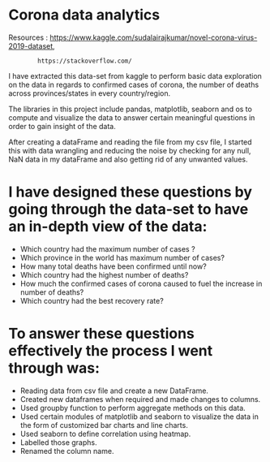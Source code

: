 # Corona data analytics 

Resources : https://www.kaggle.com/sudalairajkumar/novel-corona-virus-2019-dataset,

            https://stackoverflow.com/

I have extracted this data-set from kaggle to perform basic data exploration on the data in regards to confirmed cases of corona, the number of deaths across provinces/states in every country/region.

The libraries in this project include pandas, matplotlib, seaborn and os to compute and visualize the data to answer certain meaningful questions in order to gain insight of the data.

After creating a dataFrame and reading the file from my csv file, I started this with data wrangling and reducing the noise by checking for any null, NaN data in my dataFrame and also getting rid of any unwanted values. 

# I have designed these questions by going through the data-set to have an in-depth view of the data:

- Which country had the maximum number of cases ?
- Which province in the world has maximum number of cases?
- How many total deaths have been confirmed until now?
- Which country had the highest number of deaths?
- How much the confirmed cases of corona caused to fuel the increase in number of deaths?
- Which country had the best recovery rate? 

# To answer these questions effectively the process I went through was:

- Reading data from csv file and create a new DataFrame.
- Created new dataframes when required and made changes to columns.
- Used groupby function to perform aggregate methods on this data.
- Used certain modules of matplotlib and seaborn to visualize the data in the form of customized bar charts and line charts.
- Used seaborn to define correlation using heatmap.
- Labelled those graphs.
- Renamed the column name.

